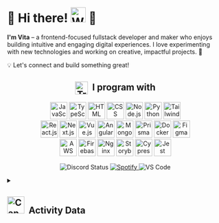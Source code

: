# 🌸 Hi there! <img src="https://raw.githubusercontent.com/Tarikul-Islam-Anik/Animated-Fluent-Emojis/master/Emojis/Hand%20gestures/Waving%20Hand.png" alt="Waving Hand" width="35" height="35" /> 🌸

**I'm Vita** – a frontend-focused fullstack developer and maker who enjoys building intuitive and engaging digital experiences. I love experimenting with new technologies and working on creative, impactful projects. 🎀

💡 Let's connect and build something great!

<h2 align="center">
  <span>
    <img src="https://raw.githubusercontent.com/Tarikul-Islam-Anik/Animated-Fluent-Emojis/master/Emojis/Food/Tropical%20Drink.png" alt="Tropical Drink" height="30" style="vertical-align: middle;" />
    &nbsp;I program with
  </span>
</h2>
<p align="center">
  <img src="https://skillicons.dev/icons?i=js&theme=light" title="JavaScript" width="40">
  <img src="https://skillicons.dev/icons?i=ts&theme=light" title="TypeScript" width="40">
  <img src="https://skillicons.dev/icons?i=html&theme=light" title="HTML" width="40">
  <img src="https://skillicons.dev/icons?i=css&theme=light" title="CSS" width="40">
  <img src="https://skillicons.dev/icons?i=nodejs&theme=light" title="Node.js" width="40">
  <img src="https://skillicons.dev/icons?i=py&theme=light" title="Python" width="40">
  <img src="https://skillicons.dev/icons?i=tailwind&theme=light" title="Tailwind CSS" width="40">
  <br/>
  <img src="https://skillicons.dev/icons?i=react&theme=light" title="React.js" width="40">
  <img src="https://skillicons.dev/icons?i=nextjs&theme=light" title="Next.js" width="40">
  <img src="https://skillicons.dev/icons?i=vue&theme=light" title="Vue.js" width="40">
  <img src="https://skillicons.dev/icons?i=angular&theme=light" title="Angular" width="40">
  <img src="https://skillicons.dev/icons?i=mongodb&theme=light" title="MongoDB" width="40">
  <img src="https://skillicons.dev/icons?i=prisma&theme=light" title="Prisma ORM" width="40">
  <img src="https://skillicons.dev/icons?i=docker&theme=light" title="Docker" width="40">
  <img src="https://skillicons.dev/icons?i=figma&theme=light" title="Figma" width="40">
  <br />
  <img src="https://skillicons.dev/icons?i=aws&theme=light" title="AWS" width="40">
  <img src="https://skillicons.dev/icons?i=firebase&theme=light" title="Firebase" width="40">
  <img src="https://skillicons.dev/icons?i=nginx&theme=light" title="Nginx" width="40">
  <img src="https://miro.medium.com/v2/resize:fit:828/format:webp/1*6ThaUrDxegmHvECIpvB2Qg.png" title="Storybook" width="40" hight="40">
  <img src="https://skillicons.dev/icons?i=cypress&theme=light" title="Cypress" width="40">
  <img src="https://skillicons.dev/icons?i=jest&theme=light" title="Jest" width="40">
</p>

<p align="center">
  <img src="https://img.shields.io/badge/Discord-Idle-yellow?logo=discord" alt="Discord Status">
  <a href="https://open.spotify.com/user/31ec5fqncyhmbwxkbsadfef3giq4">
  <img src="https://img.shields.io/badge/Spotify-Not_Listening-lightgrey?logo=spotify" alt="Spotify">
</a>

  <img src="https://img.shields.io/badge/VS_Code-Not_Coding-lightgrey?logo=visualstudiocode" alt="VS Code">
</p>

<details>
  <summary>
    <h2>
      <span>
         <img src="https://raw.githubusercontent.com/Tarikul-Islam-Anik/Animated-Fluent-Emojis/master/Emojis/Travel%20and%20places/Canoe.png" alt="Canoe" width="40" height="40" />&nbsp; Activity Data
      </span>
    </h2>
  </summary>

  <div align="center">
    <img align="center" src="http://github-profile-summary-cards.vercel.app/api/cards/profile-details?username=vitatriutami&theme=omni" height="150em" />
    &nbsp;&nbsp;
    <img height="150em" align="center" src="https://github-readme-stats.vercel.app/api/top-langs/?username=vitatriutami&title_color=ff78c4&text_color=e5f7ef&icon_color=526777&hide_border=true&bg_color=181621&langs_count=3" />
  </div>
</details>



